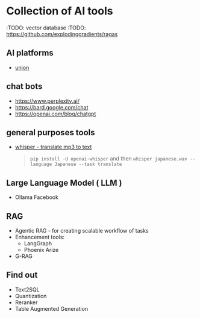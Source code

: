 # Collection of AI tools
:TODO: vector database
:TODO: https://github.com/explodinggradients/ragas

## AI platforms
* [union](https://www.union.ai/)

## chat bots
* https://www.perplexity.ai/
* https://bard.google.com/chat
* https://openai.com/blog/chatgpt

## general purposes tools
* [whisper - translate mp3 to text](https://github.com/openai/whisper)
  > `pip install -U openai-whisper` and then `whisper japanese.wav --language Japanese --task translate`

## Large Language Model ( LLM )
* Ollama Facebook

## RAG
* Agentic RAG - for creating scalable workflow of tasks
* Enhancement tools: 
  * LangGraph
  * Phoenix Arize
* G-RAG

## Find out
* Text2SQL
* Quantization
* Reranker
* Table Augmented Generation